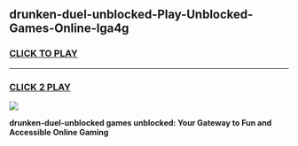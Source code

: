 
## drunken-duel-unblocked-Play-Unblocked-Games-Online-lga4g
<h3>
<a href="https://premium76.site?title=drunken-duel-unblocked&ref=25A">CLICK TO PLAY</a></h3>
<hr>

<h3>
<a href="https://premium76.site?title=drunken-duel-unblocked&ref=25A">CLICK 2 PLAY</a>
  
</h3>

<a href="https://premium76.site?title=drunken-duel-unblocked&ref=25A"><img src="https://clearcache.store/games.png"></a>


**drunken-duel-unblocked games unblocked: Your Gateway to Fun and Accessible Online Gaming**
